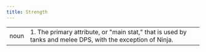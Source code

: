 ```yaml
---
title: Strength
---
```

| | |
| --- | --- |
| noun | 1.  	The primary attribute, or "main stat," that is used by tanks and melee DPS, with the exception of Ninja.	|
